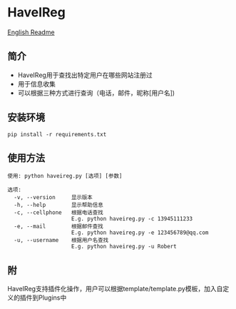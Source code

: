 # HaveIReg 

[English Readme](https://github.com/cckuailong/HaveIReg/blob/master/README-en.md)

## 简介

- HaveIReg用于查找出特定用户在哪些网站注册过
- 用于信息收集
- 可以根据三种方式进行查询（电话，邮件，昵称[用户名])

## 安装环境

```
pip install -r requirements.txt
```

## 使用方法

```
使用: python haveireg.py [选项] [参数]
```

```
选项:
  -v, --version     显示版本
  -h, --help        显示帮助信息
  -c, --cellphone   根据电话查找
                    E.g. python haveireg.py -c 13945111233 
  -e, --mail        根据邮件查找
                    E.g. python haveireg.py -e 123456789@qq.com 
  -u, --username    根据用户名查找
                    E.g. python haveireg.py -u Robert 
```

## 附

HaveIReg支持插件化操作，用户可以根据template/template.py模板，加入自定义的插件到Plugins中
